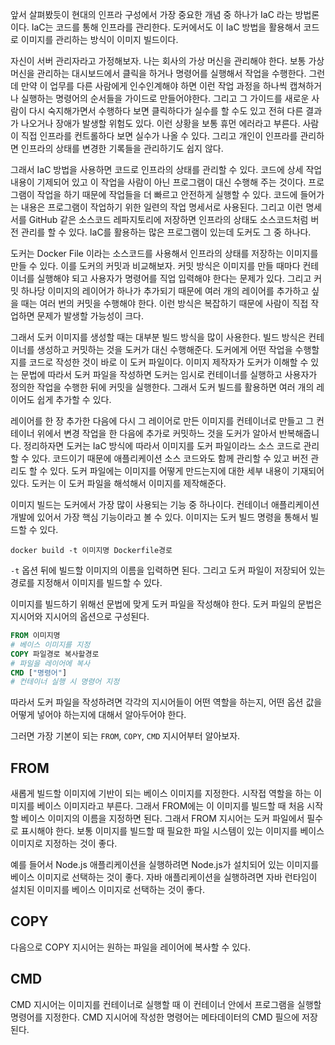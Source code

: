 앞서 살펴봤듯이 현대의 인프라 구성에서 가장 중요한 개념 중 하나가 IaC 라는 방법론이다. IaC는 코드를 통해 인프라를 관리한다. 도커에서도 이 IaC 방법을 활용해서 코드로 이미지를 관리하는 방식이 이미지 빌드이다. 

자신이 서버 관리자라고 가정해보자. 나는 회사의 가상 머신을 관리해야 한다. 보통 가상 머신을 관리하는 대시보드에서 클릭을 하거나 명령어를 실행해서 작업을 수행한다. 그런데 만약 이 업무를 다른 사람에게 인수인계해야 하면 이런 작업 과정을 하나씩 캡쳐하거나 실행하는 명령어의 순서들을 가이드로 만들어야한다. 그리고 그 가이드를 새로운 사람이 다시 숙지해가면서 수행하다 보면 클릭하다가 실수를 할 수도 있고 전혀 다른 결과가 나오거나 장애가 발생할 위험도 있다. 이런 상황을 보통 휴먼 에러라고 부른다. 사람이 직접 인프라를 컨트롤하다 보면 실수가 나올 수 있다. 그리고 개인이 인프라를 관리하면 인프라의 상태를 변경한 기록들을 관리하기도 쉽지 않다. 

그래서 IaC 방법을 사용하면 코드로 인프라의 상태를 관리할 수 있다. 코드에 상세 작업 내용이 기제되어 있고 이 작업을 사람이 아닌 프로그램이 대신 수행해 주는 것이다. 프로그램이 작업을 하기 때문에 작업들을 더 빠르고 안전하게 실행할 수 있다. 코드에 들어가는 내용은 프로그램이 작업하기 위한 일련의 작업 명세서로 사용된다. 그리고 이런 명세서를 GitHub 같은 소스코드 레파지토리에 저장하면 인프라의 상태도 소스코드처럼 버전 관리를 할 수 있다. IaC를 활용하는 많은 프로그램이 있는데 도커도 그 중 하나다.

도커는 Docker File 이라는 소스코드를 사용해서 인프라의 상태를 저장하는 이미지를 만들 수 있다. 이를 도커의 커밋과 비교해보자. 커밋 방식은 이미지를 만들 때마다 컨테이너를 실행해야 되고 사용자가 명령어를 직업 입력해야 한다는 문제가 있다. 그리고 커밋 하나당 이미지의 레이어가 하나가 추가되기 때문에 여러 개의 레이어를 추가하고 싶을 때는 여러 번의 커밋을 수행해야 한다. 이런 방식은 복잡하기 때문에 사람이 직접 작업하면 문제가 발생할 가능성이 크다. 

그래서 도커 이미지를 생성할 때는 대부분 빌드 방식을 많이 사용한다. 빌드 방식은 컨테이너를 생성하고 커밋하는 것을 도커가 대신 수행해준다. 도커에게 어떤 작업을 수행할지를 코드로 작성한 것이 바로 이 도커 파일이다. 이미지 제작자가 도커가 이해할 수 있는 문법에 따라서 도커 파일을 작성하면 도커는 임시로 컨테이너를 실행하고 사용자가 정의한 작업을 수행한 뒤에 커밋을 실행한다. 그래서 도커 빌드를 활용하면 여러 개의 레이어도 쉽게 추가할 수 있다.

레이어를 한 장 추가한 다음에 다시 그 레이어로 만든 이미지를 컨테이너로 만들고 그 컨테이너 위에서 변경 작업을 한 다음에 추가로 커밋하느 것을 도커가 알아서 반복해줍니다. 정리하자면 도커는 IaC 방식에 따라서 이미지를 도커 파일이라느 소스 코드로 관리할 수 있다. 코드이기 때문에 애플리케이션 소스 코드와도 함께 관리할 수 있고 버전 관리도 할 수 있다. 도커 파일에는 이미지를 어떻게 만드는지에 대한 세부 내용이 기재되어 있다. 도커는 이 도커 파일을 해석해서 이미지를 제작해준다. 

이미지 빌드는 도커에서 가장 많이 사용되는 기능 중 하나이다. 컨테이너 애플리케이션 개발에 있어서 가장 핵심 기능이라고 볼 수 있다. 이미지는 도커 빌드 명령을 통해서 빌드할 수 있다.

`docker build -t 이미지명 Dockerfile경로`

`-t` 옵션 뒤에 빌드할 이미지의 이름을 입력하면 된다. 그리고 도커 파일이 저장되어 있는 경로를 지정해서 이미지를 빌드할 수 있다. 

이미지를 빌드하기 위해선 문법에 맞게 도커 파일을 작성해야 한다. 도커 파일의 문법은 지시어와 지시어의 옵션으로 구성된다.

```dockerfile
FROM 이미지명
# 베이스 이미지를 지정
COPY 파일경로 복사할경로
# 파일을 레이어에 복사
CMD ["명령어"]
# 컨테이너 실행 시 명령어 지정
```

따라서 도커 파일을 작성하려면 각각의 지시어들이 어떤 역할을 하는지, 어떤 옵션 값을 어떻게 넣어야 하는지에 대해서 알아두어야 한다.

그러면 가장 기본이 되는 `FROM`, `COPY`, `CMD` 지시어부터 알아보자.

## FROM
새롭게 빌드할 이미지에 기반이 되는 베이스 이미지를 지정한다. 시작접 역할을 하는 이미지를 베이스 이미지라고 부른다. 그래서 FROM에는 이 이미지를 빌드할 때 처음 시작할 베이스 이미지의 이름을 지정하면 된다. 그래서 FROM 지시어는 도커 파일에서 필수로 표시해야 한다. 보통 이미지를 빌드할 때 필요한 파일 시스템이 있는 이미지를 베이스 이미지로 지정하는 것이 좋다. 

예를 들어서 Node.js 애플리케이션을 실행하려면 Node.js가 설치되어 있는 이미지를 베이스 이미지로 선택하는 것이 좋다. 자바 애플리케이션을 실행하려면 자바 런타임이 설치된 이미지를 베이스 이미지로 선택하는 것이 좋다. 

## COPY
다음으로 COPY 지시어는 원하는 파일을 레이어에 복사할 수 있다. 

## CMD
CMD 지시어는 이미지를 컨테이너로 실행할 때 이 컨테이너 안에서 프로그램을 실행할 명령어를 지정한다. CMD 지시어에 작성한 명령어는 메타데이터의 CMD 필으에 저장된다. 